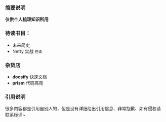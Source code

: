### 简要说明

  **仅供个人梳理知识所用**


### 待读书目：
- 未来简史
- Netty 实战 `已读`


### 杂货店
- **docsify** 快速文档
- **prism** 代码高亮

### 引用说明

  很多内容都是引用自别人的，但是没有详细给出引用信息、非常抱歉、如有侵权请联系标识~
